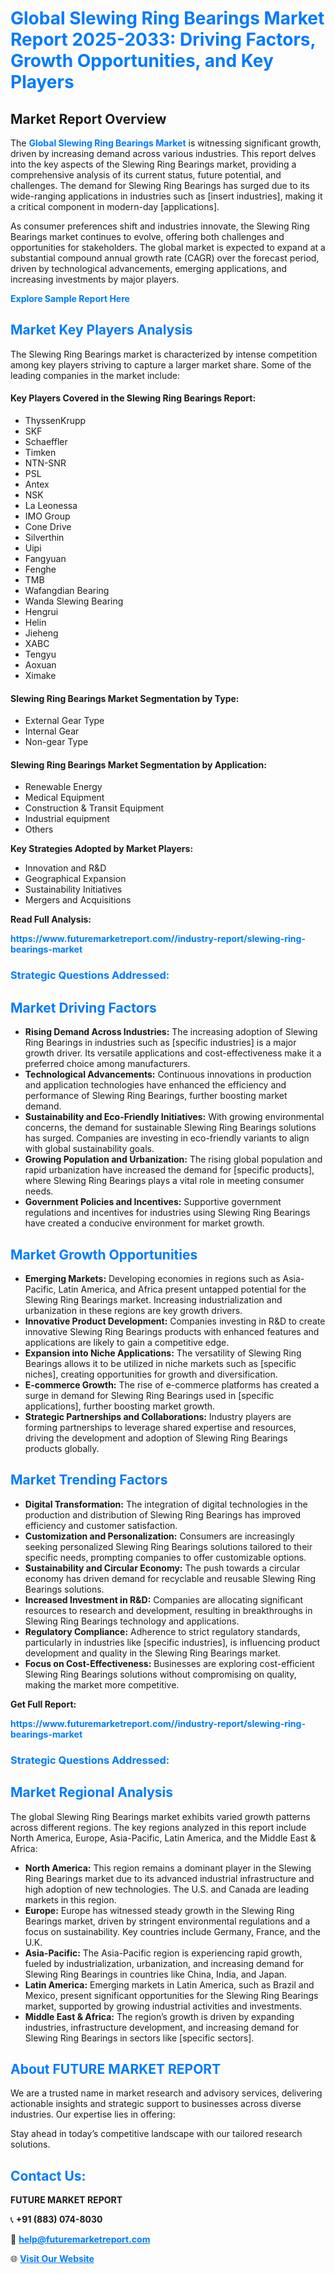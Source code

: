 <h1 style="color: #007BFF;">Global Slewing Ring Bearings Market Report 2025-2033: Driving Factors, Growth Opportunities, and Key Players</h1>

<section id="overview">
<h2>Market Report Overview</h2>
<p>The <a href="https://www.futuremarketreport.com//industry-report/slewing-ring-bearings-market" style="color: #007BFF; text-decoration: none;"><strong>Global Slewing Ring Bearings Market</strong></a> is witnessing significant growth, driven by increasing demand across various industries. This report delves into the key aspects of the Slewing Ring Bearings market, providing a comprehensive analysis of its current status, future potential, and challenges. The demand for Slewing Ring Bearings has surged due to its wide-ranging applications in industries such as [insert industries], making it a critical component in modern-day [applications].</p>
<p>As consumer preferences shift and industries innovate, the Slewing Ring Bearings market continues to evolve, offering both challenges and opportunities for stakeholders. The global market is expected to expand at a substantial compound annual growth rate (CAGR) over the forecast period, driven by technological advancements, emerging applications, and increasing investments by major players.</p>
</section>

<section id="overview">
<p><a href="https://www.futuremarketreport.com//request-sample/reportId=92412" style="color: #007BFF; text-decoration: none;"><strong>Explore Sample Report Here</strong></a></p>
</section>

<section id="key-players">
<h2 style="color: #007BFF;">Market Key Players Analysis</h2>
<p>The Slewing Ring Bearings market is characterized by intense competition among key players striving to capture a larger market share. Some of the leading companies in the market include:</p>
<h4>Key Players Covered in the Slewing Ring Bearings Report:</h4>
<ul><li>ThyssenKrupp</li><li>SKF</li><li>Schaeffler</li><li>Timken</li><li>NTN-SNR</li><li>PSL</li><li>Antex</li><li>NSK</li><li>La Leonessa</li><li>IMO Group</li><li>Cone Drive</li><li>Silverthin</li><li>Uipi</li><li>Fangyuan</li><li>Fenghe</li><li>TMB</li><li>Wafangdian Bearing</li><li>Wanda Slewing Bearing</li><li>Hengrui</li><li>Helin</li><li>Jieheng</li><li>XABC</li><li>Tengyu</li><li>Aoxuan</li><li>Ximake</li></ul>
<h4>Slewing Ring Bearings Market Segmentation by Type:</h4>
<ul><li>External Gear Type</li><li>Internal Gear</li><li>Non-gear Type</li></ul>

<h4>Slewing Ring Bearings Market Segmentation by Application:</h4>
<ul><li>Renewable Energy</li><li>Medical Equipment</li><li>Construction &amp; Transit Equipment</li><li>Industrial equipment</li><li>Others</li></ul>
<p><strong>Key Strategies Adopted by Market Players:</strong></p>
<ul>
<li>Innovation and R&D</li>
<li>Geographical Expansion</li>
<li>Sustainability Initiatives</li>
<li>Mergers and Acquisitions</li>
</ul>
</section>

<section>
<p><strong>Read Full Analysis: </strong></p><a href="https://www.futuremarketreport.com//industry-report/slewing-ring-bearings-market" style="color: #007BFF; text-decoration: none;"><strong>https://www.futuremarketreport.com//industry-report/slewing-ring-bearings-market</strong></a>
<h3 style="color: #007BFF;">Strategic Questions Addressed:</h3>
</section>

<section id="driving-factors">
<h2 style="color: #007BFF;">Market Driving Factors</h2>
<ul>
<li><strong>Rising Demand Across Industries:</strong> The increasing adoption of Slewing Ring Bearings in industries such as [specific industries] is a major growth driver. Its versatile applications and cost-effectiveness make it a preferred choice among manufacturers.</li>
<li><strong>Technological Advancements:</strong> Continuous innovations in production and application technologies have enhanced the efficiency and performance of Slewing Ring Bearings, further boosting market demand.</li>
<li><strong>Sustainability and Eco-Friendly Initiatives:</strong> With growing environmental concerns, the demand for sustainable Slewing Ring Bearings solutions has surged. Companies are investing in eco-friendly variants to align with global sustainability goals.</li>
<li><strong>Growing Population and Urbanization:</strong> The rising global population and rapid urbanization have increased the demand for [specific products], where Slewing Ring Bearings plays a vital role in meeting consumer needs.</li>
<li><strong>Government Policies and Incentives:</strong> Supportive government regulations and incentives for industries using Slewing Ring Bearings have created a conducive environment for market growth.</li>
</ul>
</section>

<section id="growth-opportunities">
<h2 style="color: #007BFF;">Market Growth Opportunities</h2>
<ul>
<li><strong>Emerging Markets:</strong> Developing economies in regions such as Asia-Pacific, Latin America, and Africa present untapped potential for the Slewing Ring Bearings market. Increasing industrialization and urbanization in these regions are key growth drivers.</li>
<li><strong>Innovative Product Development:</strong> Companies investing in R&D to create innovative Slewing Ring Bearings products with enhanced features and applications are likely to gain a competitive edge.</li>
<li><strong>Expansion into Niche Applications:</strong> The versatility of Slewing Ring Bearings allows it to be utilized in niche markets such as [specific niches], creating opportunities for growth and diversification.</li>
<li><strong>E-commerce Growth:</strong> The rise of e-commerce platforms has created a surge in demand for Slewing Ring Bearings used in [specific applications], further boosting market growth.</li>
<li><strong>Strategic Partnerships and Collaborations:</strong> Industry players are forming partnerships to leverage shared expertise and resources, driving the development and adoption of Slewing Ring Bearings products globally.</li>
</ul>
</section>

<section id="trending-factors">
<h2 style="color: #007BFF;">Market Trending Factors</h2>
<ul>
<li><strong>Digital Transformation:</strong> The integration of digital technologies in the production and distribution of Slewing Ring Bearings has improved efficiency and customer satisfaction.</li>
<li><strong>Customization and Personalization:</strong> Consumers are increasingly seeking personalized Slewing Ring Bearings solutions tailored to their specific needs, prompting companies to offer customizable options.</li>
<li><strong>Sustainability and Circular Economy:</strong> The push towards a circular economy has driven demand for recyclable and reusable Slewing Ring Bearings solutions.</li>
<li><strong>Increased Investment in R&D:</strong> Companies are allocating significant resources to research and development, resulting in breakthroughs in Slewing Ring Bearings technology and applications.</li>
<li><strong>Regulatory Compliance:</strong> Adherence to strict regulatory standards, particularly in industries like [specific industries], is influencing product development and quality in the Slewing Ring Bearings market.</li>
<li><strong>Focus on Cost-Effectiveness:</strong> Businesses are exploring cost-efficient Slewing Ring Bearings solutions without compromising on quality, making the market more competitive.</li>
</ul>
</section>

<section>
<p><strong>Get Full Report: </strong></p><a href="https://www.futuremarketreport.com//industry-report/slewing-ring-bearings-market" style="color: #007BFF; text-decoration: none;"><strong>https://www.futuremarketreport.com//industry-report/slewing-ring-bearings-market</strong></a>
<h3 style="color: #007BFF;">Strategic Questions Addressed:</h3>
</section>


<section id="regional-analysis">
<h2 style="color: #007BFF;">Market Regional Analysis</h2>
<p>The global Slewing Ring Bearings market exhibits varied growth patterns across different regions. The key regions analyzed in this report include North America, Europe, Asia-Pacific, Latin America, and the Middle East & Africa:</p>
<ul>
<li><strong>North America:</strong> This region remains a dominant player in the Slewing Ring Bearings market due to its advanced industrial infrastructure and high adoption of new technologies. The U.S. and Canada are leading markets in this region.</li>
<li><strong>Europe:</strong> Europe has witnessed steady growth in the Slewing Ring Bearings market, driven by stringent environmental regulations and a focus on sustainability. Key countries include Germany, France, and the U.K.</li>
<li><strong>Asia-Pacific:</strong> The Asia-Pacific region is experiencing rapid growth, fueled by industrialization, urbanization, and increasing demand for Slewing Ring Bearings in countries like China, India, and Japan.</li>
<li><strong>Latin America:</strong> Emerging markets in Latin America, such as Brazil and Mexico, present significant opportunities for the Slewing Ring Bearings market, supported by growing industrial activities and investments.</li>
<li><strong>Middle East & Africa:</strong> The region’s growth is driven by expanding industries, infrastructure development, and increasing demand for Slewing Ring Bearings in sectors like [specific sectors].</li>
</ul>
</section>

<footer>
<h2 style="color: #007BFF;">About FUTURE MARKET REPORT</h2>
<p>We are a trusted name in market research and advisory services, delivering actionable insights and strategic support to businesses across diverse industries. Our expertise lies in offering:</p>

<p>Stay ahead in today’s competitive landscape with our tailored research solutions.</p>

<h2 style="color: #007BFF;">Contact Us:</h2>
<p><strong>FUTURE MARKET REPORT</strong></p>
<p>📞 <strong>+91 (883) 074-8030</strong></p>
<p>📧 <strong><a href="mailto:help@futuremarketreport.com" style="color: #007BFF;">help@futuremarketreport.com</a></strong></p>
<p>🌐 <strong><a href="https://www.futuremarketreport.com/" style="color: #007BFF;">Visit Our Website</a></strong></p>
</footer>